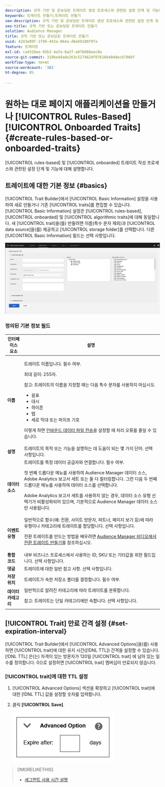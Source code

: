 ```yaml
---
description: 규칙 기반 및 온보딩된 트레이트 생성 프로세스와 관련된 설정 단계 및 기능에 대해 설명합니다.
keywords: 트레이트 만들기;트레이트 만들기
seo-description: 규칙 기반 및 온보딩된 트레이트 생성 프로세스와 관련된 설정 단계 및 기능에 대해 설명합니다.
seo-title: 규칙 기반 또는 온보딩된 트레이트 만들기
solution: Audience Manager
title: 규칙 기반 또는 온보딩된 트레이트 만들기
uuid: 4243e09f-1f96-443a-864a-d6e6918079fa
feature: 트레이트
exl-id: cad318ee-93b2-4afa-8a2f-a67b068eec0a
source-git-commit: 319be4dade263c5274624f07616b404decb7066f
workflow-type: tm+mt
source-wordcount: '381'
ht-degree: 8%

---
```


# 원하는 대로 페이지 애플리케이션을 만들거나 [!UICONTROL Rules-Based][!UICONTROL Onboarded Traits] {#create-rules-based-or-onboarded-traits}

[!UICONTROL rules-based] 및 [!UICONTROL onboarded] 트레이트 작성 프로세스와 관련된 설정 단계 및 기능에 대해 설명합니다.

<!-- c_tb_rules_traits.xml -->

## 트레이트에 대한 기본 정보 {#basics}

[!UICONTROL Trait Builder]에서 [!UICONTROL Basic Information] 설정을 사용하여 새로 만들거나 기존 [!UICONTROL traits]를 편집할 수 있습니다. [!UICONTROL Basic Information] 설정은 [!UICONTROL rules-based], [!UICONTROL onboarded] 및 [!UICONTROL algorithmic traits]에 대해 동일합니다. 새 [!UICONTROL trait]을(를) 만들려면 이름(특수 문자 제외)과 [!UICONTROL data source]을(를) 제공하고 [!UICONTROL storage folder]를 선택합니다. 다른 [!UICONTROL Basic Information] 필드는 선택 사항입니다.

<!-- c_tb_basics.xml -->

![특성 만들기](assets/create-trait.png)

### 정의된 기본 정보 필드

<table id="table_42AEC7A5B22346C5BB996D2D36C56229"> 
 <thead> 
  <tr> 
   <th colname="col1" class="entry"> 인터페이스 요소 </th> 
   <th colname="col2" class="entry"> 설명 </th> 
  </tr> 
 </thead>
 <tbody> 
  <tr> 
   <td colname="col1"> <b><span class="uicontrol"> 이름 </span></b> </td> 
   <td colname="col2"> <p>트레이트 이름입니다. 필수 여부. </p> <p>최대 길이: 255자. </p> <p> <p>참고: 트레이트의 이름을 지정할 때는 다음 특수 문자를 사용하지 마십시오. 
      <ul id="ul_AB38A333F21A4AA9B5656CBA69BA65E3"> 
       <li id="li_0E5033B540BC41E799075845388E85A7">쉼표 </li> 
       <li id="li_B1A6C3E3FB98473A91E4675EE09460F0">대시 </li> 
       <li id="li_579302FE34B64FE0AE3C751012839229">하이픈 </li> 
       <li id="li_44890F738CC64E449CC2545D701ECBC7">탭 </li> 
       <li id="li_C203837501A94342923C99A7DAD1ED61">세로 막대 또는 파이프 기호 </li> 
      </ul> </p> </p> <p>이렇게 하면 <a href="../../integration/sending-audience-data/batch-data-transfer-explained/inbound-file-contents.md"> 인바운드 데이터 파일 전송</a>을 설정할 때 처리 오류를 줄일 수 있습니다. </p> </td> 
  </tr> 
  <tr> 
   <td colname="col1"> <b><span class="uicontrol"> 설명</span></b> </td> 
   <td colname="col2"> 트레이트의 목적 또는 기능을 설명하는 데 도움이 되는 몇 가지 단어. 선택 사항입니다. </td> 
  </tr> 
  <tr> 
   <td colname="col1"> <b><span class="uicontrol"> 데이터 소스</span></b> </td> 
   <td colname="col2"> 트레이트를 특정 데이터 공급자와 연결합니다. 필수 여부. <p>첫 번째 드롭다운 메뉴를 사용하여 Audience Manager 데이터 소스, Adobe Analytics 보고서 세트 또는 둘 다 필터링합니다. 그런 다음 두 번째 드롭다운 메뉴를 사용하여 데이터 소스를 선택합니다.</p><p> Adobe Analytics 보고서 세트를 사용하지 않는 경우, 데이터 소스 유형 선택기가 비활성화되어 있으며, 기본적으로 Audience Manager 데이터 소스만 사용됩니다.</p>  </td> 
  </tr>
   <tr> 
   <td colname="col1"> <b><span class="uicontrol"> 이벤트 유형</span></b> </td> 
   <td colname="col2"> 일반적으로 함수(예: 전환, 사이트 방문자, 파트너, 페이지 보기 등)에 따라 유형이나 카테고리에 트레이트를 할당합니다. 선택 사항입니다. <p> 전환 트레이트를 만드는 방법을 배우려면 <a href="https://experienceleague.adobe.com/docs/audience-manager-learn/tutorials/build-and-manage-audiences/traits-and-segments/creating-conversion-traits.html">Audience Manager 비디오에서 전환 트레이트 만들기</a>를 참조하십시오. </p></td> 
  </tr> 
  <tr> 
   <td colname="col1"> <b><span class="uicontrol"> 통합 코드</span></b> </td> 
   <td colname="col2"> 내부 비즈니스 프로세스에서 사용하는 ID, SKU 또는 기타값을 위한 필드입니다. 선택 사항입니다. </td> 
  </tr> 
  <tr> 
   <td colname="col1"> <b><span class="uicontrol"> 댓글</span></b> </td> 
   <td colname="col2"> 트레이트에 대한 일반 참고 사항. 선택 사항입니다. </td> 
  </tr> 
  <tr> 
   <td colname="col1"> <b><span class="uicontrol"> 저장 위치</span></b> </td> 
   <td colname="col2"> 트레이트가 속한 저장소 폴더를 결정합니다. 필수 여부. </td> 
  </tr> 
  <tr> 
   <td colname="col1"> <b><span class="uicontrol"> 데이터 카테고리</span></b> </td> 
   <td colname="col2"> 일반적으로 알려진 카테고리에 따라 트레이트를 분류합니다. <p>참고:  트레이트는 단일 카테고리에만 속합니다. 선택 사항입니다. </p> </td> 
  </tr> 
 </tbody> 
</table>

## [!UICONTROL Trait] 만료 간격 설정 {#set-expiration-interval}

[!UICONTROL Trait Builder]에서 [!UICONTROL Advanced Options]을(를) 사용하면 [!UICONTROL trait]에 대한 유지 시간([!DNL TTL]) 간격을 설정할 수 있습니다. [!DNL TTL] 은(는) 자격이 있는 방문자가 120일 [!UICONTROL trait] 에 남아 있는 일수를 정의합니다. 0으로 설정하면 [!UICONTROL trait] 멤버십이 만료되지 않습니다.

<!-- t_tb_ttl.xml -->

### [!UICONTROL trait]에 대한 TTL 설정

1. [!UICONTROL Advanced Options] 섹션을 확장하고 [!UICONTROL trait]에 대한 [!DNL TTL] 값을 설정할 숫자를 입력합니다.
1. 클릭 **[!UICONTROL Save]**.

   ![](assets/TTL.png)

>[!MORELIKETHIS]
>
>* [세그먼트 사용 시간 설명](../../features/traits/segment-ttl-explained.md)

